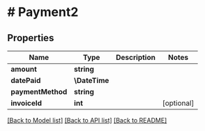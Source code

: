 # # Payment2

## Properties

Name | Type | Description | Notes
------------ | ------------- | ------------- | -------------
**amount** | **string** |  |
**datePaid** | **\DateTime** |  |
**paymentMethod** | **string** |  |
**invoiceId** | **int** |  | [optional]

[[Back to Model list]](../../README.md#models) [[Back to API list]](../../README.md#endpoints) [[Back to README]](../../README.md)

